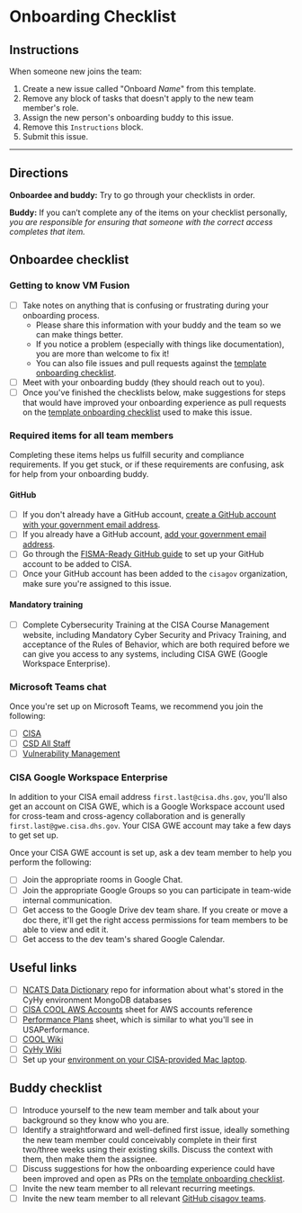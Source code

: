 # Onboarding Checklist #

## Instructions ##

When someone new joins the team:

1. Create a new issue called "Onboard *Name*" from this template.
1. Remove any block of tasks that doesn't apply to the new team member's role.
1. Assign the new person's onboarding buddy to this issue.
1. Remove this `Instructions` block.
1. Submit this issue.

---

## Directions ##

**Onboardee and buddy:** Try to go through your checklists in order.

**Buddy:** If you can’t complete any of the items on your checklist
personally, *you are responsible for ensuring that someone with the
correct access completes that item.*

## Onboardee checklist ##

### Getting to know VM Fusion ###

- [ ] Take notes on anything that is confusing or frustrating during your
onboarding process.
  - Please share this information with your buddy and the team so we can
  make things better.
  - If you notice a problem (especially with things like documentation), you
  are more than welcome to fix it!
  - You can also file issues and pull requests against the [template
    onboarding checklist].
- [ ] Meet with your onboarding buddy (they should reach out to you).
- [ ] Once you've finished the checklists below, make suggestions for steps
that would have improved your onboarding experience as pull requests on the
[template onboarding checklist] used to make this issue.

### Required items for all team members ###

Completing these items helps us fulfill security and compliance requirements.
If you get stuck, or if these requirements are confusing, ask for help from
your onboarding buddy.

#### GitHub ####

- [ ] If you don't already have a GitHub account,
[create a GitHub account with your government email address](https://github.com/join).
- [ ] If you already have a GitHub account, [add your government email address](https://docs.github.com/en/free-pro-team@latest/github/setting-up-and-managing-your-github-user-account/adding-an-email-address-to-your-github-account).
- [ ] Go through the [FISMA-Ready GitHub guide](https://github.com/fisma-ready/github)
to set up your GitHub account to be added to CISA.
- [ ] Once your GitHub account has been added to the `cisagov` organization,
make sure you're assigned to this issue.

#### Mandatory training ####

- [ ] Complete Cybersecurity Training at the CISA Course Management
      website, including Mandatory Cyber Security and Privacy
      Training, and acceptance of the Rules of Behavior, which are
      both required before we can give you access to any systems,
      including CISA GWE (Google Workspace Enterprise).

### Microsoft Teams chat ###

Once you're set up on Microsoft Teams, we recommend you join the
following:

- [ ] [CISA](https://teams.microsoft.com/l/team/19%3aa40fd338ea7a45de994a7c7ce9671fd4%40thread.skype/conversations?groupId=8c6c0b00-7244-46e1-bef9-76ce2a1906f5&tenantId=3ccde76c-946d-4a12-bb7a-fc9d0842354a)
- [ ] [CSD All Staff](https://teams.microsoft.com/l/team/19%3a65f1c4b58edf4246995ae3fa732767ee%40thread.skype/conversations?groupId=6dfc3f23-3a49-44ce-ad37-6c7a9d8fb0aa&tenantId=3ccde76c-946d-4a12-bb7a-fc9d0842354a)
- [ ] [Vulnerability Management](https://teams.microsoft.com/l/team/19%3a2161749c8eb94adeb31480e298f3b532%40thread.skype/conversations?groupId=61e939a6-2165-4085-a26e-decae97d1471&tenantId=3ccde76c-946d-4a12-bb7a-fc9d0842354a)

### CISA Google Workspace Enterprise ###

In addition to your CISA email address `first.last@cisa.dhs.gov`,
you'll also get an account on CISA GWE, which is a Google Workspace
account used for cross-team and cross-agency collaboration and is
generally `first.last@gwe.cisa.dhs.gov`. Your CISA GWE account may
take a few days to get set up.

Once your CISA GWE account is set up, ask a dev team member to help
you perform the following:

- [ ] Join the appropriate rooms in Google Chat.
- [ ] Join the appropriate Google Groups so you can participate in
      team-wide internal communication.
- [ ] Get access to the Google Drive dev team share.  If you create or
      move a doc there, it'll get the right access permissions for
      team members to be able to view and edit it.
- [ ] Get access to the dev team's shared Google Calendar.

## Useful links ##

- [ ] [NCATS Data Dictionary](https://github.com/cisagov/ncats-data-dictionary)
repo for information about what's stored in the CyHy environment MongoDB databases
- [ ] [CISA COOL AWS Accounts](https://docs.google.com/spreadsheets/d/1It0FIlG7ZxTwrRV-zVYUAMw18L6ZstQiAYT7vGYf5VE/edit#gid=2069139012)
sheet for AWS accounts reference
- [ ] [Performance Plans](https://docs.google.com/spreadsheets/d/1UaGI8u70CXOGBtvJFQ85vCkPbqyDh5PVws0Xu893piw/edit?ts=5e558417&pli=1#gid=474573185)
sheet, which is similar to what you'll see in USAPerformance.
- [ ] [COOL Wiki](https://github.com/cisagov/cool-system/wiki/)
- [ ] [CyHy Wiki](https://github.com/cisagov/cyhy-system/wiki/)
- [ ] Set up your [environment on your CISA-provided Mac laptop](/dev_envs/mac-env-setup.md).

## Buddy checklist ##

- [ ] Introduce yourself to the new team member and talk about your
      background so they know who you are.
- [ ] Identify a straightforward and well-defined first issue, ideally
      something the new team member could conceivably complete in
      their first two/three weeks using their existing skills. Discuss
      the context with them, then make them the assignee.
- [ ] Discuss suggestions for how the onboarding experience could have
      been improved and open as PRs on the [template onboarding
      checklist].
- [ ] Invite the new team member to all relevant recurring meetings.
- [ ] Invite the new team member to all relevant [GitHub cisagov
      teams](https://github.com/orgs/cisagov/teams/).

<!-- Links for use throughout the checklist -->
[template onboarding checklist]: https://github.com/cisagov/development-guide/blob/master/onboarding-checklist.md
